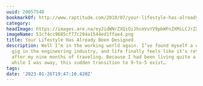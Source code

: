 ```yaml
---
uuid: 20057548
bookmarkOf: http://www.raptitude.com/2010/07/your-lifestyle-has-already-been-designed/
category: 
headImage: https://images.are.na/eyJidWNrZXQiOiJhcmVuYV9pbWFnZXMiLCJrZXkiOiIyMDA1NzU0OC9vcmlnaW5hbF81MWNmNGNjOTY4NWNmNzdjMjA0YTE1NDRlZDFmZmFlNC5wbmciLCJlZGl0cyI6eyJyZXNpemUiOnsid2lkdGgiOjEyMDAsImhlaWdodCI6MTIwMCwiZml0IjoiaW5zaWRlIiwid2l0aG91dEVubGFyZ2VtZW50Ijp0cnVlfSwid2VicCI6eyJxdWFsaXR5Ijo5MH0sImpwZWciOnsicXVhbGl0eSI6OTB9LCJyb3RhdGUiOm51bGx9fQ==?bc=0
imageName: 51cf4cc9685cf77c204a1544ed1ffae4.png
title: Your Lifestyle Has Already Been Designed
description: Well I’m in the working world again. I’ve found myself a well-paying
  gig in the engineering industry, and life finally feels like it’s returning to normal
  after my nine months of traveling. Because I had been living quite a different lifestyle
  while I was away, this sudden transition to 9-to-5 exist…
tags: 
date: '2023-01-26T19:47:10.420Z'
---
```

